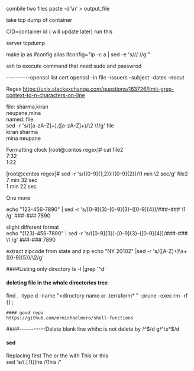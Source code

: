 combile two files
paste -d'\n' <frst file > <second file>  > output_file 

take tcp dump of container 


CID=container id ( will update later)
run this 

server 
tcpdump


make ip as ifconfig
alias ifconfig="ip -c a | sed -e 's/\// \//g'"



ssh to execute command that need sudo and passwrod 

----------openssl list cert
openssl -in file -issuers -subject -dates -noout 
  
Regex
https://unix.stackexchange.com/questions/163726/limit-grep-context-to-n-characters-on-line
  
file: sharma,kiran\
  neupane,mina\
  named: file\
sed -r 's/([a-zA-Z]+)\,([a-zA-Z]+)/\2 \1/g' file\
kiran sharma\
mina neupane


 Formatting clock
  [root@centos regex]# cat file2 \
7:32 \
1:22 

[root@centos regex]# sed -r 's/([0-9]{1,2}):([0-9]{2})/\1 min \2 sec/g' file2 \
7 min 32 sec \
1 min 22 sec

One more 
  
echo "123-456-7890" | sed -r 's/[0-9]{3}\-[0-9]{3}\-([0-9]{4})/###-### \1 /g'
###-### 7890

slight different format\
echo "(123)-456-7890" | sed  -r 's/\([0-9]{3}\)\-[0-9]{3}\-([0-9]{4})/###-### \1 /g'
###-### 7890
 
extract zipcode from state and zip 
echo "NY 20102" |sed -r 's/([A-Z]+)\s+([0-9]{5})/\2/g'
  
####Listing only directory 
    ls -l |grep '^d'
  

  
  #### deleting file in the whole directories tree 
  find . -type d -name "<diroctory  name or .terraform* " -prune -exec rm -rf {} \;

    
    
    #### good repo
    https://github.com/mrmichaelmoro/shell-functions
    

    
   ####-----------Delete blank line whihc is not delete by /^$/d
    g/^\s*$/d
    


#### sed
Replacing first The or the with This or this \
sed 's/\(.[Tt]\)he /\1his /'
